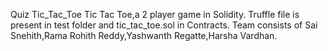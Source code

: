 Quiz Tic_Tac_Toe
Tic Tac Toe,a 2 player game in Solidity.
Truffle file is present in test folder and tic_tac_toe.sol in Contracts.
Team consists of Sai Snehith,Rama Rohith Reddy,Yashwanth Regatte,Harsha Vardhan.
